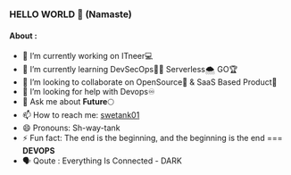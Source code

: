 ### HELLO WORLD 🙏 (Namaste)

#### About :

- 🔭 I’m currently working on  ITneer💻 
- 🌱 I’m currently learning DevSecOps👮🏻‍  Serverless🌨  GO🏆 
- 👯 I’m looking to collaborate on OpenSource📖 & SaaS Based Product🚀 
- 🤔 I’m looking for help with Devops♾
- 💬 Ask me about **Future**🌕
- 📫 How to reach me: [swetank01](https://www.linkedin.com/in/swetanksoni01/)
- 😄 Pronouns: Sh-way-tank
- ⚡ Fun fact: The end is the beginning, and the beginning is the end === **DEVOPS**
- 🗣 Qoute : Everything Is Connected - DARK
